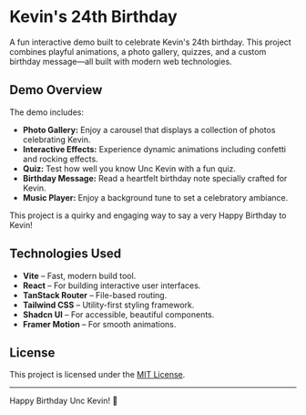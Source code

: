 # Kevin's 24th Birthday

A fun interactive demo built to celebrate Kevin's 24th birthday. This project combines playful animations, a photo gallery, quizzes, and a custom birthday message—all built with modern web technologies.

## Demo Overview

The demo includes:

- **Photo Gallery:** Enjoy a carousel that displays a collection of photos celebrating Kevin.
- **Interactive Effects:** Experience dynamic animations including confetti and rocking effects.
- **Quiz:** Test how well you know Unc Kevin with a fun quiz.
- **Birthday Message:** Read a heartfelt birthday note specially crafted for Kevin.
- **Music Player:** Enjoy a background tune to set a celebratory ambiance.

This project is a quirky and engaging way to say a very Happy Birthday to Kevin!

## Technologies Used

- **Vite** – Fast, modern build tool.
- **React** – For building interactive user interfaces.
- **TanStack Router** – File-based routing.
- **Tailwind CSS** – Utility-first styling framework.
- **Shadcn UI** – For accessible, beautiful components.
- **Framer Motion** – For smooth animations.

## License

This project is licensed under the [MIT License](LICENSE).

---

Happy Birthday Unc Kevin! 🎉